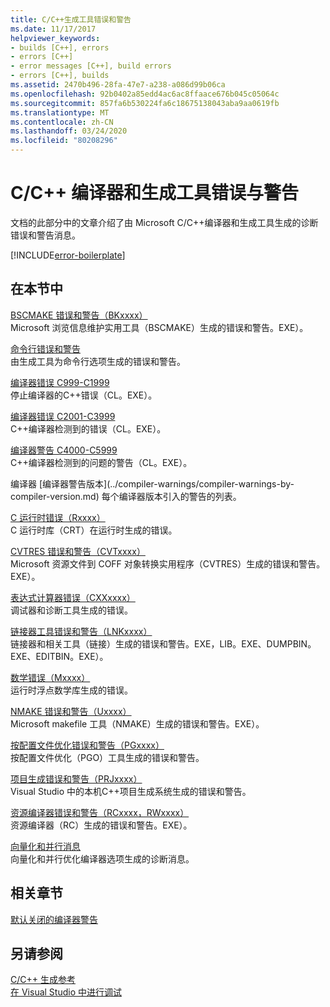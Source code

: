 ```yaml
---
title: C/C++生成工具错误和警告
ms.date: 11/17/2017
helpviewer_keywords:
- builds [C++], errors
- errors [C++]
- error messages [C++], build errors
- errors [C++], builds
ms.assetid: 2470b496-28fa-47e7-a238-a086d99b06ca
ms.openlocfilehash: 92b0402a85edd4ac6ac8ffaace676b045c05064c
ms.sourcegitcommit: 857fa6b530224fa6c18675138043aba9aa0619fb
ms.translationtype: MT
ms.contentlocale: zh-CN
ms.lasthandoff: 03/24/2020
ms.locfileid: "80208296"
---
```

# <a name="cc-compiler-and-build-tools-errors-and-warnings"></a>C/C++ 编译器和生成工具错误与警告

文档的此部分中的文章介绍了由 Microsoft C/C++编译器和生成工具生成的诊断错误和警告消息。

[!INCLUDE[error-boilerplate](../includes/error-boilerplate.md)]

## <a name="in-this-section"></a>在本节中

[BSCMAKE 错误和警告（BKxxxx）](../tool-errors/bscmake-errors-bk1500-through-bk4505.md) \
Microsoft 浏览信息维护实用工具（BSCMAKE）生成的错误和警告。EXE）。

[命令行错误和警告](../tool-errors/command-line-errors-d8000-through-d9999.md) \
由生成工具为命令行选项生成的错误和警告。

[编译器错误 C999-C1999](../compiler-errors-1/compiler-fatal-errors-c999-through-c1999.md) \
停止编译器的C++错误（CL。EXE）。

[编译器错误 C2001-C3999](../compiler-errors-1/compiler-errors-c2001-through-c2099.md) \
C++编译器检测到的错误（CL。EXE）。

[编译器警告 C4000-C5999](../compiler-warnings/compiler-warnings-c4000-through-c4199.md) \
C++编译器检测到的问题的警告（CL。EXE）。

编译器 \[编译器警告版本](../compiler-warnings/compiler-warnings-by-compiler-version.md)
每个编译器版本引入的警告的列表。

[C 运行时错误（Rxxxx）](../tool-errors/c-runtime-errors-r6002-through-r6035.md) \
C 运行时库（CRT）在运行时生成的错误。

[CVTRES 错误和警告（CVTxxxx）](../tool-errors/cvtres-errors-cvt1100-through-cvt4001.md) \
Microsoft 资源文件到 COFF 对象转换实用程序（CVTRES）生成的错误和警告。EXE）。

[表达式计算器错误（CXXxxxx）](../tool-errors/expression-evaluator-errors-cxx0000-through-cxx0072.md) \
调试器和诊断工具生成的错误。

[链接器工具错误和警告（LNKxxxx）](../tool-errors/linker-tools-errors-and-warnings.md) \
链接器和相关工具（链接）生成的错误和警告。EXE，LIB。EXE、DUMPBIN。EXE、EDITBIN。EXE）。

[数学错误（Mxxxx）](../tool-errors/math-errors-m6101-through-m6205.md) \
运行时浮点数学库生成的错误。

[NMAKE 错误和警告（Uxxxx）](../tool-errors/nmake-errors-u1000-through-u4011.md) \
Microsoft makefile 工具（NMAKE）生成的错误和警告。EXE）。

[按配置文件优化错误和警告（PGxxxx）](../tool-errors/profile-guided-optimization-errors-and-warnings.md) \
按配置文件优化（PGO）工具生成的错误和警告。

[项目生成错误和警告（PRJxxxx）](../tool-errors/project-build-errors-and-warnings-prjxxxx.md) \
Visual Studio 中的本机C++项目生成系统生成的错误和警告。

[资源编译器错误和警告（RCxxxx，RWxxxx）](../tool-errors/resource-compiler-errors-rc1000-through-rc4413.md) \
资源编译器（RC）生成的错误和警告。EXE）。

[向量化和并行消息](../tool-errors/vectorizer-and-parallelizer-messages.md) \
向量化和并行优化编译器选项生成的诊断消息。

## <a name="related-sections"></a>相关章节

[默认关闭的编译器警告](../../preprocessor/compiler-warnings-that-are-off-by-default.md)

## <a name="see-also"></a>另请参阅

[C/C++ 生成参考](../../build/reference/c-cpp-building-reference.md) \
[在 Visual Studio 中进行调试](/visualstudio/debugger/debugging-in-visual-studio)
